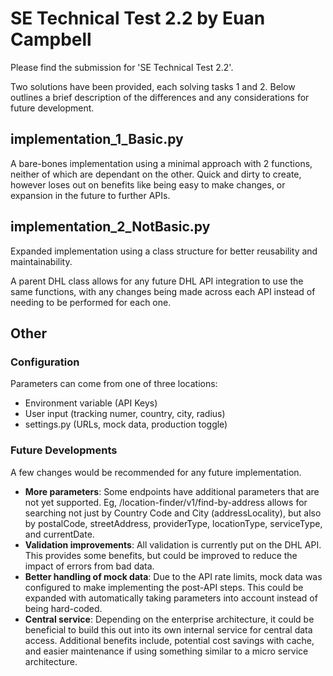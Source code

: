 # SE Technical Test 2.2 by Euan Campbell

Please find the submission for 'SE Technical Test 2.2'.

Two solutions have been provided, each solving tasks 1 and 2. Below outlines a brief description of the differences and any considerations for future development.

## implementation_1_Basic.py

A bare-bones implementation using a minimal approach with 2 functions, neither of which are dependant on the other. Quick and dirty to create, however loses out on benefits like being easy to make changes, or expansion in the future to further APIs.

## implementation_2_NotBasic.py

Expanded implementation using a class structure for better reusability and maintainability.

A parent DHL class allows for any future DHL API integration to use the same functions, with any changes being made across each API instead of needing to be performed for each one.

## Other

### Configuration
Parameters can come from one of three locations:

- Environment variable (API Keys)
- User input (tracking numer, country, city, radius)
- settings.py (URLs, mock data, production toggle)

### Future Developments
A few changes would be recommended for any future implementation.

- **More parameters**: Some endpoints have additional parameters that are not yet supported. Eg, /location-finder/v1/find-by-address allows for searching not just by Country Code and City (addressLocality), but also by postalCode, streetAddress, providerType, locationType, serviceType, and currentDate.
- **Validation improvements**: All validation is currently put on the DHL API. This provides some benefits, but could be improved to reduce the impact of errors from bad data.
- **Better handling of mock data**: Due to the API rate limits, mock data was configured to make implementing the post-API steps. This could be expanded with automatically taking parameters into account instead of being hard-coded.
- **Central service**: Depending on the enterprise architecture, it could be beneficial to build this out into its own internal service for central data access. Additional benefits include, potential cost savings with cache, and easier maintenance if using something similar to a micro service architecture.